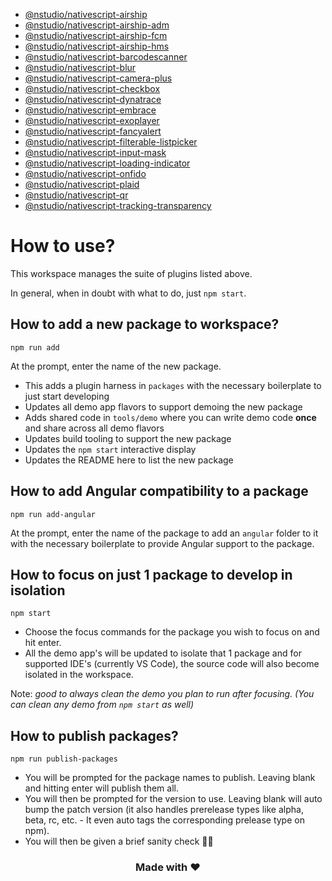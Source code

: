 - [@nstudio/nativescript-airship](packages/nativescript-airship/README.md)
- [@nstudio/nativescript-airship-adm](packages/nativescript-airship-adm/README.md)
- [@nstudio/nativescript-airship-fcm](packages/nativescript-airship-fcm/README.md)
- [@nstudio/nativescript-airship-hms](packages/nativescript-airship-hms/README.md)
- [@nstudio/nativescript-barcodescanner](packages/nativescript-barcodescanner/README.md)
- [@nstudio/nativescript-blur](packages/nativescript-blur/README.md)
- [@nstudio/nativescript-camera-plus](packages/nativescript-camera-plus/README.md)
- [@nstudio/nativescript-checkbox](packages/nativescript-checkbox/README.md)
- [@nstudio/nativescript-dynatrace](packages/nativescript-dynatrace/README.md)
- [@nstudio/nativescript-embrace](packages/nativescript-embrace/README.md)
- [@nstudio/nativescript-exoplayer](packages/nativescript-exoplayer/README.md)
- [@nstudio/nativescript-fancyalert](packages/nativescript-fancyalert/README.md)
- [@nstudio/nativescript-filterable-listpicker](packages/nativescript-filterable-listpicker/README.md)
- [@nstudio/nativescript-input-mask](packages/nativescript-input-mask/README.md)
- [@nstudio/nativescript-loading-indicator](packages/nativescript-loading-indicator/README.md)
- [@nstudio/nativescript-onfido](packages/nativescript-onfido/README.md)
- [@nstudio/nativescript-plaid](packages/nativescript-plaid/README.md)
- [@nstudio/nativescript-qr](packages/nativescript-qr/README.md)
- [@nstudio/nativescript-tracking-transparency](packages/nativescript-tracking-transparency/README.md)

# How to use?

This workspace manages the suite of plugins listed above.

In general, when in doubt with what to do, just `npm start`.

## How to add a new package to workspace?

```
npm run add
```

At the prompt, enter the name of the new package.

- This adds a plugin harness in `packages` with the necessary boilerplate to just start developing
- Updates all demo app flavors to support demoing the new package
- Adds shared code in `tools/demo` where you can write demo code **once** and share across all demo flavors
- Updates build tooling to support the new package
- Updates the `npm start` interactive display
- Updates the README here to list the new package

## How to add Angular compatibility to a package

```
npm run add-angular
```

At the prompt, enter the name of the package to add an `angular` folder to it with the necessary boilerplate to provide Angular support to the package.

## How to focus on just 1 package to develop in isolation

```
npm start
```

- Choose the focus commands for the package you wish to focus on and hit enter.
- All the demo app's will be updated to isolate that 1 package and for supported IDE's (currently VS Code), the source code will also become isolated in the workspace.

Note: _good to always clean the demo you plan to run after focusing. (You can clean any demo from `npm start` as well)_

## How to publish packages?

```
npm run publish-packages
```

- You will be prompted for the package names to publish. Leaving blank and hitting enter will publish them all.
- You will then be prompted for the version to use. Leaving blank will auto bump the patch version (it also handles prerelease types like alpha, beta, rc, etc. - It even auto tags the corresponding prelease type on npm).
- You will then be given a brief sanity check 🧠😊

<h3 align="center">Made with ❤️</h3>
